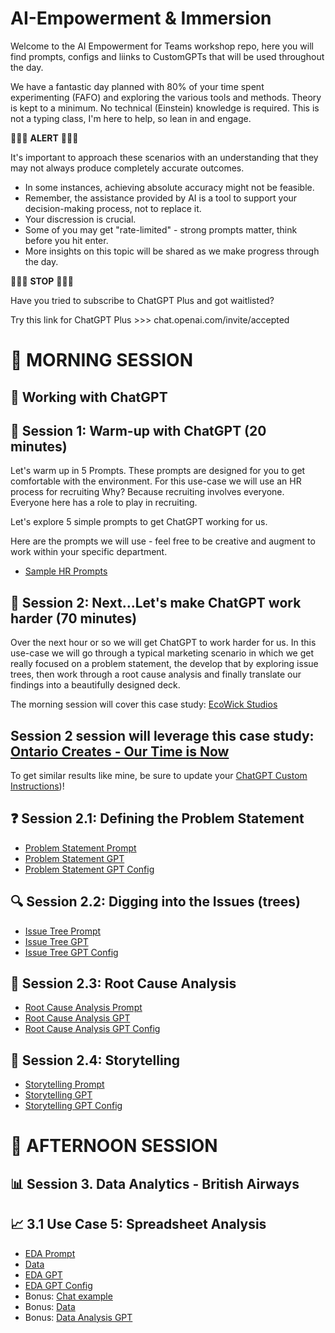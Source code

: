 # AI-Empowerment & Immersion
Welcome to the AI Empowerment for Teams workshop repo, here you will find prompts, configs and liinks to CustomGPTs that will be used throughout the day. 

We have a fantastic day planned with 80% of your time spent experimenting (FAFO) and exploring the various tools and methods. Theory is kept to a minimum. No technical (Einstein) knowledge is required. This is not a typing class, I'm here to help, so lean in and engage.

🚨🚨🚨 **ALERT** 🚨🚨🚨

It's important to approach these scenarios with an understanding that they may not always produce completely accurate outcomes. 
- In some instances, achieving absolute accuracy might not be feasible. 
- Remember, the assistance provided by AI is a tool to support your decision-making process, not to replace it. 
- Your discression is crucial. 
- Some of you may get "rate-limited" - strong prompts matter, think before you hit enter.
- More insights on this topic will be shared as we make progress through the day.


🚨🚨🚨 **STOP** 🚨🚨🚨 

Have you tried to subscribe to ChatGPT Plus and got waitlisted?

Try this link for ChatGPT Plus >>> chat.openai.com/invite/accepted

# 🦾 MORNING SESSION

## 🤖 Working with ChatGPT
## 💼 Session 1: Warm-up with ChatGPT (20 minutes)
Let's warm up in 5 Prompts.
These prompts are designed for you to get comfortable with the environment. For this use-case we will use an HR process for recruiting
Why? Because recruiting involves everyone. 
Everyone here has a role to play in recruiting.

Let's explore 5 simple prompts to get ChatGPT working for us.

Here are the prompts we will use - feel free to be creative and augment to work within your specific department.
- [Sample HR Prompts](https://github.com/amacdonaldai/AI-Empowerment/blob/main/Recruiting-Prompts.md)


## 💪 Session 2:  Next...Let's make ChatGPT work harder (70 minutes)
Over the next hour or so we will get ChatGPT to work harder for us. In this use-case we will go through a typical marketing scenario
in which we get really focused on a problem statement, the develop that by exploring issue trees, then work through a root cause analysis
and finally translate our findings into a beautifully designed deck.

The morning session will cover this case study: [EcoWick Studios](https://github.com/amacdonaldai/AI-Empowerment/blob/main/EcoWick_Studios_Case_Study.pdf) 
## Session 2 session will leverage this case study: [Ontario Creates - Our Time is Now ](https://github.com/amacdonaldai/AI-Empowerment/blob/main/OntarioCreates.pdf)

To get similar results like mine, be sure to update your [ChatGPT Custom Instructions](https://github.com/amacdonaldai/AI-Empowerment/blob/main/Custom_Instructions.md))!

## ❓ Session 2.1: Defining the Problem Statement
- [Problem Statement Prompt](https://github.com/amacdonaldai/AI-Empowerment/blob/main/Problem-Statement-Prompt.md)
- [Problem Statement GPT](https://chat.openai.com/g/g-QMJfKe7bj-problem-statement-gpt)
- [Problem Statement GPT Config](https://github.com/amacdonaldai/AI-Empowerment/blob/main/Problem-Statement-GPT.md)

## 🔍 Session 2.2: Digging into the Issues (trees)
- [Issue Tree Prompt](https://github.com/amacdonaldai/AI-Empowerment/blob/main/Issue-Tree-Prompt.md)
- [Issue Tree GPT](https://chat.openai.com/g/g-fwNcQyMK0-issue-tree-gpt)
- [Issue Tree GPT Config](https://github.com/amacdonaldai/AI-Empowerment/blob/main/Issue-Tree-GPT.md)

## 🌳 Session 2.3: Root Cause Analysis
- [Root Cause Analysis Prompt](https://github.com/amacdonaldai/AI-Empowerment/blob/main/Root-Cause-Analysis-Prompt.md)
- [Root Cause Analysis GPT](https://chat.openai.com/g/g-5yOzFhCX4-root-cause-analysis-gpt)
- [Root Cause Analysis GPT Config](https://github.com/amacdonaldai/AI-Empowerment/blob/main/Root-Cause-Analysis-GPT.md)

## 📖 Session 2.4: Storytelling
- [Storytelling Prompt](https://github.com/amacdonaldai/AI-Empowerment/blob/main/Storytelling-Prompt.md)
- [Storytelling GPT](https://chat.openai.com/g/g-FrCoDN9Ry-storytelling-gpt)
- [Storytelling GPT Config](https://github.com/amacdonaldai/AI-Empowerment/blob/main/Storytelling-GPT.md)




# 🦾 AFTERNOON SESSION

## 📊 Session 3.  Data Analytics - British Airways
## 📈 3.1  Use Case 5: Spreadsheet Analysis
- [EDA Prompt](https://github.com/amacdonaldai/AI-Empowerment/blob/main/EDA-Prompt.md)
- [Data](https://github.com/amacdonaldai/AI-Empowerment/blob/main/Store-Reports.xlsx)
- [EDA GPT](https://chat.openai.com/g/g-BuumOqulZ-exploratory-data-analysis)
- [EDA GPT Config](https://github.com/amacdonaldai/AI-Empowerment/blob/main/EDA-GPT.md)
- Bonus: [Chat example](https://chat.openai.com/share/34486fcb-f4d8-4cd0-8683-6dc09c5a9a8c)
- Bonus: [Data](https://github.com/amacdonaldai/AI-Empowerment/blob/main/Ecommerce-Transactions.csv)
- Bonus: [Data Analysis GPT](https://chat.openai.com/g/g-HMNcP6w7d-data-analysis)
